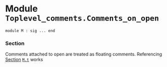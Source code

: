 
# Module `Toplevel_comments.Comments_on_open`

```
module M : sig ... end
```

### Section

Comments attached to open are treated as floating comments. Referencing [Section](./#sec) [`M.t`](./Toplevel_comments-Comments_on_open-M.md#type-t) works
